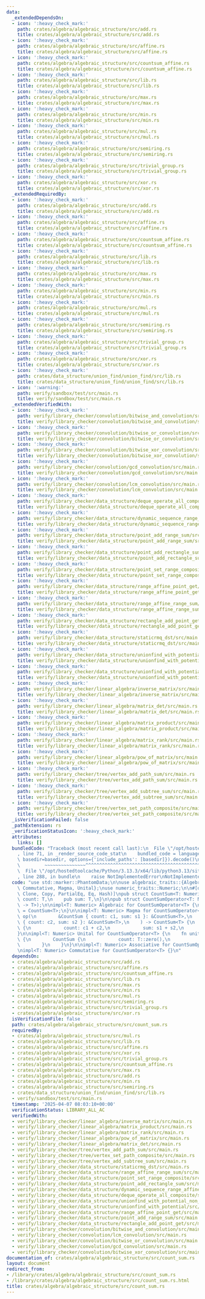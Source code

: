 ```yaml
---
data:
  _extendedDependsOn:
  - icon: ':heavy_check_mark:'
    path: crates/algebra/algebraic_structure/src/add.rs
    title: crates/algebra/algebraic_structure/src/add.rs
  - icon: ':heavy_check_mark:'
    path: crates/algebra/algebraic_structure/src/affine.rs
    title: crates/algebra/algebraic_structure/src/affine.rs
  - icon: ':heavy_check_mark:'
    path: crates/algebra/algebraic_structure/src/countsum_affine.rs
    title: crates/algebra/algebraic_structure/src/countsum_affine.rs
  - icon: ':heavy_check_mark:'
    path: crates/algebra/algebraic_structure/src/lib.rs
    title: crates/algebra/algebraic_structure/src/lib.rs
  - icon: ':heavy_check_mark:'
    path: crates/algebra/algebraic_structure/src/max.rs
    title: crates/algebra/algebraic_structure/src/max.rs
  - icon: ':heavy_check_mark:'
    path: crates/algebra/algebraic_structure/src/min.rs
    title: crates/algebra/algebraic_structure/src/min.rs
  - icon: ':heavy_check_mark:'
    path: crates/algebra/algebraic_structure/src/mul.rs
    title: crates/algebra/algebraic_structure/src/mul.rs
  - icon: ':heavy_check_mark:'
    path: crates/algebra/algebraic_structure/src/semiring.rs
    title: crates/algebra/algebraic_structure/src/semiring.rs
  - icon: ':heavy_check_mark:'
    path: crates/algebra/algebraic_structure/src/trivial_group.rs
    title: crates/algebra/algebraic_structure/src/trivial_group.rs
  - icon: ':heavy_check_mark:'
    path: crates/algebra/algebraic_structure/src/xor.rs
    title: crates/algebra/algebraic_structure/src/xor.rs
  _extendedRequiredBy:
  - icon: ':heavy_check_mark:'
    path: crates/algebra/algebraic_structure/src/add.rs
    title: crates/algebra/algebraic_structure/src/add.rs
  - icon: ':heavy_check_mark:'
    path: crates/algebra/algebraic_structure/src/affine.rs
    title: crates/algebra/algebraic_structure/src/affine.rs
  - icon: ':heavy_check_mark:'
    path: crates/algebra/algebraic_structure/src/countsum_affine.rs
    title: crates/algebra/algebraic_structure/src/countsum_affine.rs
  - icon: ':heavy_check_mark:'
    path: crates/algebra/algebraic_structure/src/lib.rs
    title: crates/algebra/algebraic_structure/src/lib.rs
  - icon: ':heavy_check_mark:'
    path: crates/algebra/algebraic_structure/src/max.rs
    title: crates/algebra/algebraic_structure/src/max.rs
  - icon: ':heavy_check_mark:'
    path: crates/algebra/algebraic_structure/src/min.rs
    title: crates/algebra/algebraic_structure/src/min.rs
  - icon: ':heavy_check_mark:'
    path: crates/algebra/algebraic_structure/src/mul.rs
    title: crates/algebra/algebraic_structure/src/mul.rs
  - icon: ':heavy_check_mark:'
    path: crates/algebra/algebraic_structure/src/semiring.rs
    title: crates/algebra/algebraic_structure/src/semiring.rs
  - icon: ':heavy_check_mark:'
    path: crates/algebra/algebraic_structure/src/trivial_group.rs
    title: crates/algebra/algebraic_structure/src/trivial_group.rs
  - icon: ':heavy_check_mark:'
    path: crates/algebra/algebraic_structure/src/xor.rs
    title: crates/algebra/algebraic_structure/src/xor.rs
  - icon: ':heavy_check_mark:'
    path: crates/data_structure/union_find/union_find/src/lib.rs
    title: crates/data_structure/union_find/union_find/src/lib.rs
  - icon: ':warning:'
    path: verify/sandbox/test/src/main.rs
    title: verify/sandbox/test/src/main.rs
  _extendedVerifiedWith:
  - icon: ':heavy_check_mark:'
    path: verify/library_checker/convolution/bitwise_and_convolution/src/main.rs
    title: verify/library_checker/convolution/bitwise_and_convolution/src/main.rs
  - icon: ':heavy_check_mark:'
    path: verify/library_checker/convolution/bitwise_or_convolution/src/main.rs
    title: verify/library_checker/convolution/bitwise_or_convolution/src/main.rs
  - icon: ':heavy_check_mark:'
    path: verify/library_checker/convolution/bitwise_xor_convolution/src/main.rs
    title: verify/library_checker/convolution/bitwise_xor_convolution/src/main.rs
  - icon: ':heavy_check_mark:'
    path: verify/library_checker/convolution/gcd_convolution/src/main.rs
    title: verify/library_checker/convolution/gcd_convolution/src/main.rs
  - icon: ':heavy_check_mark:'
    path: verify/library_checker/convolution/lcm_convolution/src/main.rs
    title: verify/library_checker/convolution/lcm_convolution/src/main.rs
  - icon: ':heavy_check_mark:'
    path: verify/library_checker/data_structure/deque_operate_all_composite/src/main.rs
    title: verify/library_checker/data_structure/deque_operate_all_composite/src/main.rs
  - icon: ':heavy_check_mark:'
    path: verify/library_checker/data_structure/dynamic_sequence_range_affine_range_sum/src/main.rs
    title: verify/library_checker/data_structure/dynamic_sequence_range_affine_range_sum/src/main.rs
  - icon: ':heavy_check_mark:'
    path: verify/library_checker/data_structure/point_add_range_sum/src/main.rs
    title: verify/library_checker/data_structure/point_add_range_sum/src/main.rs
  - icon: ':heavy_check_mark:'
    path: verify/library_checker/data_structure/point_add_rectangle_sum/src/main.rs
    title: verify/library_checker/data_structure/point_add_rectangle_sum/src/main.rs
  - icon: ':heavy_check_mark:'
    path: verify/library_checker/data_structure/point_set_range_composite/src/main.rs
    title: verify/library_checker/data_structure/point_set_range_composite/src/main.rs
  - icon: ':heavy_check_mark:'
    path: verify/library_checker/data_structure/range_affine_point_get/src/main.rs
    title: verify/library_checker/data_structure/range_affine_point_get/src/main.rs
  - icon: ':heavy_check_mark:'
    path: verify/library_checker/data_structure/range_affine_range_sum/src/main.rs
    title: verify/library_checker/data_structure/range_affine_range_sum/src/main.rs
  - icon: ':heavy_check_mark:'
    path: verify/library_checker/data_structure/rectangle_add_point_get/src/main.rs
    title: verify/library_checker/data_structure/rectangle_add_point_get/src/main.rs
  - icon: ':heavy_check_mark:'
    path: verify/library_checker/data_structure/staticrmq_dst/src/main.rs
    title: verify/library_checker/data_structure/staticrmq_dst/src/main.rs
  - icon: ':heavy_check_mark:'
    path: verify/library_checker/data_structure/unionfind_with_potential/src/main.rs
    title: verify/library_checker/data_structure/unionfind_with_potential/src/main.rs
  - icon: ':heavy_check_mark:'
    path: verify/library_checker/data_structure/unionfind_with_potential_non_commutative_group/src/main.rs
    title: verify/library_checker/data_structure/unionfind_with_potential_non_commutative_group/src/main.rs
  - icon: ':heavy_check_mark:'
    path: verify/library_checker/linear_algebra/inverse_matrix/src/main.rs
    title: verify/library_checker/linear_algebra/inverse_matrix/src/main.rs
  - icon: ':heavy_check_mark:'
    path: verify/library_checker/linear_algebra/matrix_det/src/main.rs
    title: verify/library_checker/linear_algebra/matrix_det/src/main.rs
  - icon: ':heavy_check_mark:'
    path: verify/library_checker/linear_algebra/matrix_product/src/main.rs
    title: verify/library_checker/linear_algebra/matrix_product/src/main.rs
  - icon: ':heavy_check_mark:'
    path: verify/library_checker/linear_algebra/matrix_rank/src/main.rs
    title: verify/library_checker/linear_algebra/matrix_rank/src/main.rs
  - icon: ':heavy_check_mark:'
    path: verify/library_checker/linear_algebra/pow_of_matrix/src/main.rs
    title: verify/library_checker/linear_algebra/pow_of_matrix/src/main.rs
  - icon: ':heavy_check_mark:'
    path: verify/library_checker/tree/vertex_add_path_sum/src/main.rs
    title: verify/library_checker/tree/vertex_add_path_sum/src/main.rs
  - icon: ':heavy_check_mark:'
    path: verify/library_checker/tree/vertex_add_subtree_sum/src/main.rs
    title: verify/library_checker/tree/vertex_add_subtree_sum/src/main.rs
  - icon: ':heavy_check_mark:'
    path: verify/library_checker/tree/vertex_set_path_composite/src/main.rs
    title: verify/library_checker/tree/vertex_set_path_composite/src/main.rs
  _isVerificationFailed: false
  _pathExtension: rs
  _verificationStatusIcon: ':heavy_check_mark:'
  attributes:
    links: []
  bundledCode: "Traceback (most recent call last):\n  File \"/opt/hostedtoolcache/Python/3.13.3/x64/lib/python3.13/site-packages/onlinejudge_verify/documentation/build.py\"\
    , line 71, in _render_source_code_stat\n    bundled_code = language.bundle(stat.path,\
    \ basedir=basedir, options={'include_paths': [basedir]}).decode()\n          \
    \         ~~~~~~~~~~~~~~~^^^^^^^^^^^^^^^^^^^^^^^^^^^^^^^^^^^^^^^^^^^^^^^^^^^^^^^^^^^^^^^^^^\n\
    \  File \"/opt/hostedtoolcache/Python/3.13.3/x64/lib/python3.13/site-packages/onlinejudge_verify/languages/rust.py\"\
    , line 288, in bundle\n    raise NotImplementedError\nNotImplementedError\n"
  code: "use std::marker::PhantomData;\n\nuse algebraic_traits::{Algebraic, Associative,\
    \ Commutative, Magma, Unital};\nuse numeric_traits::Numeric;\n\n#[derive(Debug,\
    \ Clone, Copy, PartialEq, Eq, Hash)]\npub struct CountSum<T: Numeric> {\n    pub\
    \ count: T,\n    pub sum: T,\n}\n\npub struct CountSumOperator<T: Numeric>(PhantomData<fn()\
    \ -> T>);\n\nimpl<T: Numeric> Algebraic for CountSumOperator<T> {\n    type Value\
    \ = CountSum<T>;\n}\n\nimpl<T: Numeric> Magma for CountSumOperator<T> {\n    fn\
    \ op(\n        &CountSum { count: c1, sum: s1 }: &CountSum<T>,\n        &CountSum\
    \ { count: c2, sum: s2 }: &CountSum<T>,\n    ) -> CountSum<T> {\n        CountSum\
    \ {\n            count: c1 + c2,\n            sum: s1 + s2,\n        }\n    }\n\
    }\n\nimpl<T: Numeric> Unital for CountSumOperator<T> {\n    fn unit() -> CountSum<T>\
    \ {\n        CountSum {\n            count: T::zero(),\n            sum: T::zero(),\n\
    \        }\n    }\n}\n\nimpl<T: Numeric> Associative for CountSumOperator<T> {}\n\
    \nimpl<T: Numeric> Commutative for CountSumOperator<T> {}\n"
  dependsOn:
  - crates/algebra/algebraic_structure/src/add.rs
  - crates/algebra/algebraic_structure/src/affine.rs
  - crates/algebra/algebraic_structure/src/countsum_affine.rs
  - crates/algebra/algebraic_structure/src/lib.rs
  - crates/algebra/algebraic_structure/src/max.rs
  - crates/algebra/algebraic_structure/src/min.rs
  - crates/algebra/algebraic_structure/src/mul.rs
  - crates/algebra/algebraic_structure/src/semiring.rs
  - crates/algebra/algebraic_structure/src/trivial_group.rs
  - crates/algebra/algebraic_structure/src/xor.rs
  isVerificationFile: false
  path: crates/algebra/algebraic_structure/src/count_sum.rs
  requiredBy:
  - crates/algebra/algebraic_structure/src/mul.rs
  - crates/algebra/algebraic_structure/src/lib.rs
  - crates/algebra/algebraic_structure/src/affine.rs
  - crates/algebra/algebraic_structure/src/xor.rs
  - crates/algebra/algebraic_structure/src/trivial_group.rs
  - crates/algebra/algebraic_structure/src/countsum_affine.rs
  - crates/algebra/algebraic_structure/src/max.rs
  - crates/algebra/algebraic_structure/src/add.rs
  - crates/algebra/algebraic_structure/src/min.rs
  - crates/algebra/algebraic_structure/src/semiring.rs
  - crates/data_structure/union_find/union_find/src/lib.rs
  - verify/sandbox/test/src/main.rs
  timestamp: '2025-04-07 08:03:10+00:00'
  verificationStatus: LIBRARY_ALL_AC
  verifiedWith:
  - verify/library_checker/linear_algebra/inverse_matrix/src/main.rs
  - verify/library_checker/linear_algebra/matrix_product/src/main.rs
  - verify/library_checker/linear_algebra/matrix_rank/src/main.rs
  - verify/library_checker/linear_algebra/pow_of_matrix/src/main.rs
  - verify/library_checker/linear_algebra/matrix_det/src/main.rs
  - verify/library_checker/tree/vertex_add_path_sum/src/main.rs
  - verify/library_checker/tree/vertex_set_path_composite/src/main.rs
  - verify/library_checker/tree/vertex_add_subtree_sum/src/main.rs
  - verify/library_checker/data_structure/staticrmq_dst/src/main.rs
  - verify/library_checker/data_structure/range_affine_range_sum/src/main.rs
  - verify/library_checker/data_structure/point_set_range_composite/src/main.rs
  - verify/library_checker/data_structure/point_add_rectangle_sum/src/main.rs
  - verify/library_checker/data_structure/dynamic_sequence_range_affine_range_sum/src/main.rs
  - verify/library_checker/data_structure/deque_operate_all_composite/src/main.rs
  - verify/library_checker/data_structure/unionfind_with_potential_non_commutative_group/src/main.rs
  - verify/library_checker/data_structure/unionfind_with_potential/src/main.rs
  - verify/library_checker/data_structure/range_affine_point_get/src/main.rs
  - verify/library_checker/data_structure/point_add_range_sum/src/main.rs
  - verify/library_checker/data_structure/rectangle_add_point_get/src/main.rs
  - verify/library_checker/convolution/bitwise_and_convolution/src/main.rs
  - verify/library_checker/convolution/lcm_convolution/src/main.rs
  - verify/library_checker/convolution/bitwise_or_convolution/src/main.rs
  - verify/library_checker/convolution/gcd_convolution/src/main.rs
  - verify/library_checker/convolution/bitwise_xor_convolution/src/main.rs
documentation_of: crates/algebra/algebraic_structure/src/count_sum.rs
layout: document
redirect_from:
- /library/crates/algebra/algebraic_structure/src/count_sum.rs
- /library/crates/algebra/algebraic_structure/src/count_sum.rs.html
title: crates/algebra/algebraic_structure/src/count_sum.rs
---
```

